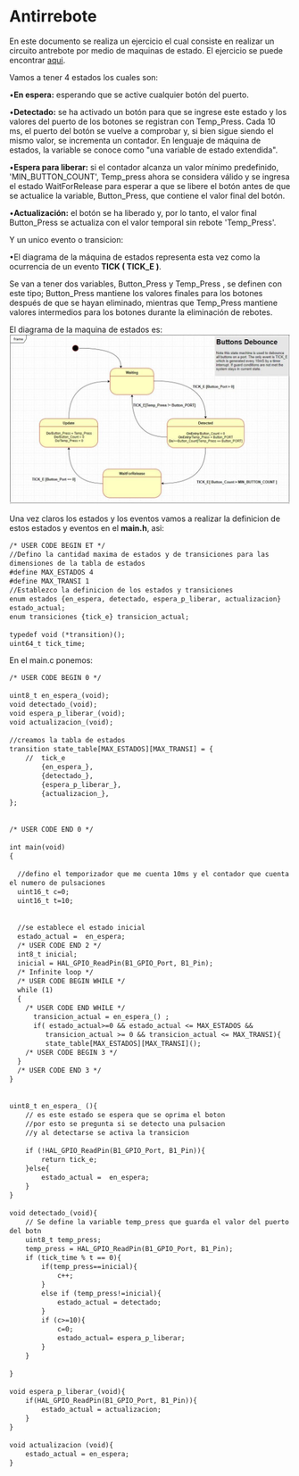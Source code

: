 # Antirrebote
En este documento se realiza un ejercicio el cual consiste en realizar un circuito antrebote por medio de maquinas de estado.
El ejercicio se puede encontrar [aqui](https://www.eeweb.com/profile/tommyg/articles/debouncing-push-buttons-using-a-state-machine-approach).

Vamos a tener 4 estados los cuales son:

•**En espera:** esperando que se active cualquier botón del puerto.

•**Detectado:** se ha activado un botón para que se ingrese este estado y los valores del puerto de los botones se registran con Temp_Press. Cada 10 ms, el puerto del botón se vuelve a comprobar y, si bien sigue siendo el mismo valor, se incrementa un contador. En lenguaje de máquina de estados, la variable se conoce como "una variable de estado extendida".

•**Espera para liberar:** si el contador alcanza un valor mínimo predefinido, 'MIN_BUTTON_COUNT', Temp_press ahora se considera válido y se ingresa el estado WaitForRelease para esperar a que se libere el botón antes de que se actualice la variable, Button_Press, que contiene el valor final del botón.

•**Actualización:** el botón se ha liberado y, por lo tanto, el valor final Button_Press se actualiza con el valor temporal sin rebote 'Temp_Press'.

Y un unico evento o transicion:

•El diagrama de la máquina de estados representa esta vez como la ocurrencia de un evento **TICK ( TICK_E )**.

Se van a tener dos variables, Button_Press y Temp_Press , se definen con este tipo; Button_Press mantiene los valores finales para los botones después de que se hayan eliminado, mientras que Temp_Press mantiene valores intermedios para los botones durante la eliminación de rebotes.

El diagrama de la maquina de estados es:
![diagrama](https://github.com/vagudelop/Deboucing/blob/master/Imagenes/diagrama.JPG)

Una vez claros los estados y los eventos vamos a realizar la definicion de estos estados y eventos en el **main.h**, asi:

```
/* USER CODE BEGIN ET */
//Defino la cantidad maxima de estados y de transiciones para las dimensiones de la tabla de estados
#define MAX_ESTADOS 4
#define MAX_TRANSI 1
//Establezco la definicion de los estados y transiciones
enum estados {en_espera, detectado, espera_p_liberar, actualizacion} estado_actual;
enum transiciones {tick_e} transicion_actual;

typedef void (*transition)();
uint64_t tick_time;
```
En el main.c ponemos:
```
/* USER CODE BEGIN 0 */

uint8_t en_espera_(void);
void detectado_(void);
void espera_p_liberar_(void);
void actualizacion_(void);

//creamos la tabla de estados
transition state_table[MAX_ESTADOS][MAX_TRANSI] = {
	//	tick_e
		{en_espera_},
		{detectado_},
		{espera_p_liberar_},
		{actualizacion_},
};


/* USER CODE END 0 */

int main(void)
{
  
  //defino el temporizador que me cuenta 10ms y el contador que cuenta el numero de pulsaciones
  uint16_t c=0;
  uint16_t t=10;


  //se establece el estado inicial
  estado_actual =  en_espera;
  /* USER CODE END 2 */
  int8_t inicial;
  inicial = HAL_GPIO_ReadPin(B1_GPIO_Port, B1_Pin);
  /* Infinite loop */
  /* USER CODE BEGIN WHILE */
  while (1)
  {
    /* USER CODE END WHILE */
	  transicion_actual = en_espera_() ;
	  if( estado_actual>=0 && estado_actual <= MAX_ESTADOS &&
	 	 transicion_actual >= 0 && transicion_actual <= MAX_TRANSI){
	 	 state_table[MAX_ESTADOS][MAX_TRANSI]();
    /* USER CODE BEGIN 3 */
  }
  /* USER CODE END 3 */
}


uint8_t en_espera_ (){
	// es este estado se espera que se oprima el boton
	//por esto se pregunta si se detecto una pulsacion
	//y al detectarse se activa la transicion

	if (!HAL_GPIO_ReadPin(B1_GPIO_Port, B1_Pin)){
		return tick_e;
	}else{
		estado_actual =  en_espera;
	}
}

void detectado_(void){
	// Se define la variable temp_press que guarda el valor del puerto del botn
	uint8_t temp_press;
	temp_press = HAL_GPIO_ReadPin(B1_GPIO_Port, B1_Pin);
	if (tick_time % t == 0){
		if(temp_press==inicial){
			c++;
		}
		else if (temp_press!=inicial){
			estado_actual = detectado;
		}
		if (c>=10){
			c=0;
			estado_actual= espera_p_liberar;
		}
	}

}

void espera_p_liberar_(void){
	if(HAL_GPIO_ReadPin(B1_GPIO_Port, B1_Pin)){
		estado_actual = actualizacion;
	}
}

void actualizacion (void){
	estado_actual = en_espera;
}
```
